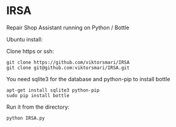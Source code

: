 IRSA
=====

Repair Shop Assistant running on Python / Bottle


Ubuntu install:

Clone https or ssh:

    git clone https://github.com/viktorsmari/IRSA
    git clone git@github.com:viktorsmari/IRSA.git
 
You need sqlite3 for the database and python-pip to install bottle

    apt-get install sqlite3 python-pip
    sudo pip install bottle
 

Run it from the directory:

    python IRSA.py
   
